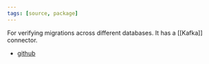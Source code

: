 ```yaml
---
tags: [source, package]
---
```


For verifying migrations across different databases. It has a [[Kafka]] connector.

- [github](https://github.com/datafold/data-diff)
